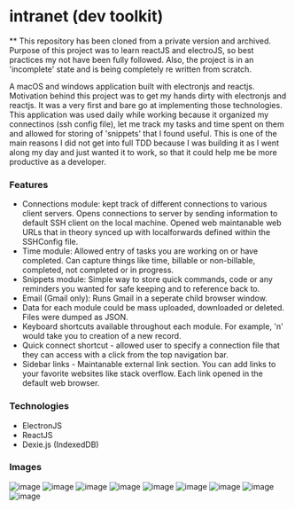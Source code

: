 # intranet (dev toolkit)

** This repository has been cloned from a private version and archived. Purpose of this project was to learn reactJS and electroJS, so best practices my not have been fully followed. Also, the project is in an 'incomplete' state and is being completely re written from scratch.

A macOS and windows application built with electronjs and reactjs. Motivation behind this project was to get my hands dirty with electronjs and reactjs. It was a very first and bare go at implementing those technologies. This application was used daily while working because it organized my connectinos (ssh config file), let me track my tasks and time spent on them and allowed for storing of 'snippets' that I found useful. This is one of the main reasons I did not get into full TDD because I was building it as I went along my day and just wanted it to work, so that it could help me be more productive as a developer.

### Features
 - Connections module: kept track of different connections to various client servers. Opens connections to server by sending information to default SSH client on the local machine. Opened web maintanable web URLs that in theory synced up with localforwards defined within the SSHConfig file.
 - Time module: Allowed entry of tasks you are working on or have completed. Can capture things like time, billable or non-billable, completed, not completed or in progress.
 - Snippets module: Simple way to store quick commands, code or any reminders you wanted for safe keeping and to reference back to.
 - Email (Gmail only): Runs Gmail in a seperate child browser window.
 - Data for each module could be mass uploaded, downloaded or deleted. Files were dumped as JSON.
 - Keyboard shortcuts available throughout each module. For example, 'n' would take you to creation of a new record.
 - Quick connect shortcut - allowed user to specify a connection file that they can access with a click from the top navigation bar.
 - Sidebar links - Maintanable external link section. You can add links to your favorite websites like stack overflow. Each link opened in the default web browser.

### Technologies
 - ElectronJS
 - ReactJS
 - Dexie.js (IndexedDB)

### Images
  ![image](resources/connections.png)
  ![image](resources/connection.png)
  ![image](resources/time.png)
  ![image](resources/timeEntry.png)
  ![image](resources/snippets.png)
  ![image](resources/shortcuts.png)
  ![image](resources/help.png)
  ![image](resources/linkMaintenance.png)
  ![image](resources/systemSettings.png)
